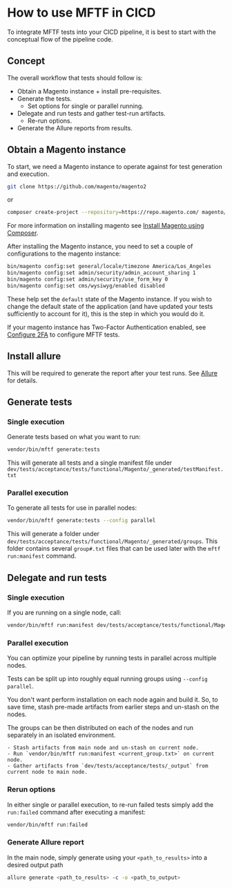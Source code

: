 # How to use MFTF in CICD

To integrate MFTF tests into your CICD pipeline, it is best to start with the conceptual flow of the pipeline code.

## Concept

The overall workflow that tests should follow is:

-  Obtain a Magento instance + install pre-requisites.
-  Generate the tests.
    -  Set options for single or parallel running.
-  Delegate and run tests and gather test-run artifacts.
    -  Re-run options.
-  Generate the Allure reports from results.

## Obtain a Magento instance

To start, we need a Magento instance to operate against for test generation and execution.

```bash
git clone https://github.com/magento/magento2
```

or

```bash
composer create-project --repository=https://repo.magento.com/ magento/project-community-edition magento2ce
```

For more information on installing magento see [Install Magento using Composer][].

After installing the Magento instance, you need to set a couple of configurations to the magento instance:

```bash
bin/magento config:set general/locale/timezone America/Los_Angeles
bin/magento config:set admin/security/admin_account_sharing 1
bin/magento config:set admin/security/use_form_key 0
bin/magento config:set cms/wysiwyg/enabled disabled
```

These help set the `default` state of the Magento instance. If you wish to change the default state of the application (and have updated your tests sufficiently to account for it), this is the step in which you would do it.

If your magento instance has Two-Factor Authentication enabled, see [Configure 2FA][] to configure MFTF tests.

## Install allure

This will be required to generate the report after your test runs. See [Allure][] for details.

## Generate tests

### Single execution

Generate tests based on what you want to run:

```bash
vendor/bin/mftf generate:tests
```

This will generate all tests and a single manifest file under `dev/tests/acceptance/tests/functional/Magento/_generated/testManifest.txt`

### Parallel execution

To generate all tests for use in parallel nodes:

```bash
vendor/bin/mftf generate:tests --config parallel
```

This will generate a folder under `dev/tests/acceptance/tests/functional/Magento/_generated/groups`. This folder contains several `group#.txt` files that can be used later with the `mftf run:manifest` command.

## Delegate and run tests

### Single execution

If you are running on a single node, call:

```bash
vendor/bin/mftf run:manifest dev/tests/acceptance/tests/functional/Magento/_generated/testManifest.txt
```

### Parallel execution

You can optimize your pipeline by running tests in parallel across multiple nodes.

Tests can be split up into roughly equal running groups using `--config parallel`.

You don't want perform installation on each node again and build it. So, to save time, stash pre-made artifacts from earlier steps and un-stash on the nodes.

The groups can be then distributed on each of the nodes and run separately in an isolated environment.

    - Stash artifacts from main node and un-stash on current node.
    - Run `vendor/bin/mftf run:manifest <current_group.txt>` on current node.
    - Gather artifacts from `dev/tests/acceptance/tests/_output` from current node to main node.

### Rerun options

In either single or parallel execution, to re-run failed tests simply add the `run:failed` command after executing a manifest:

```bash
vendor/bin/mftf run:failed
```

### Generate Allure report

In the main node, simply generate using your `<path_to_results>` into a desired output path

```bash
allure generate <path_to_results> -c -o <path_to_output>
```

<!-- Link definitions -->
[Install Magento using Composer]: https://devdocs.magento.com/guides/v2.4/install-gde/composer.html
[Configure 2FA]: ../configure-2fa.md
[Allure]: https://docs.qameta.io/allure/
